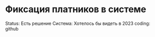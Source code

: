 # Фиксация платников в системе

Status: Есть решение
Система: Хотелось бы видеть в 2023
coding: github